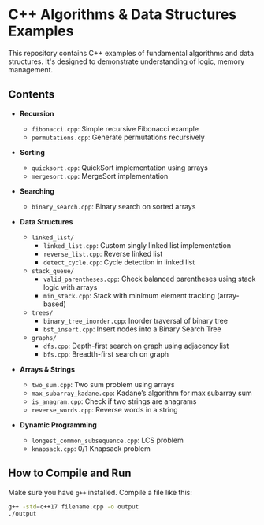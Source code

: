 # C++ Algorithms & Data Structures Examples

This repository contains C++ examples of fundamental algorithms and data structures. It's designed to demonstrate understanding of logic, memory management.

## Contents

- **Recursion**
  - `fibonacci.cpp`: Simple recursive Fibonacci example
  - `permutations.cpp`: Generate permutations recursively

- **Sorting**
  - `quicksort.cpp`: QuickSort implementation using arrays
  - `mergesort.cpp`: MergeSort implementation

- **Searching**
  - `binary_search.cpp`: Binary search on sorted arrays

- **Data Structures**
  - `linked_list/`
    - `linked_list.cpp`: Custom singly linked list implementation
    - `reverse_list.cpp`: Reverse linked list
    - `detect_cycle.cpp`: Cycle detection in linked list
  - `stack_queue/`
    - `valid_parentheses.cpp`: Check balanced parentheses using stack logic with arrays
    - `min_stack.cpp`: Stack with minimum element tracking (array-based)
  - `trees/`
    - `binary_tree_inorder.cpp`: Inorder traversal of binary tree
    - `bst_insert.cpp`: Insert nodes into a Binary Search Tree
  - `graphs/`
    - `dfs.cpp`: Depth-first search on graph using adjacency list
    - `bfs.cpp`: Breadth-first search on graph

- **Arrays & Strings**
  - `two_sum.cpp`: Two sum problem using arrays
  - `max_subarray_kadane.cpp`: Kadane’s algorithm for max subarray sum
  - `is_anagram.cpp`: Check if two strings are anagrams
  - `reverse_words.cpp`: Reverse words in a string

- **Dynamic Programming**
  - `longest_common_subsequence.cpp`: LCS problem
  - `knapsack.cpp`: 0/1 Knapsack problem

## How to Compile and Run

Make sure you have `g++` installed. Compile a file like this:

```bash
g++ -std=c++17 filename.cpp -o output
./output
